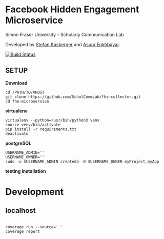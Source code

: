 # Facebook Hidden Engagement Microservice

Simon Fraser University - Scholarly Communication Lab

Developed by [Stefan Kasberger](http://stefankasberger.at) and [Asura Enkhbayar](https://github.com/Bubblbu).

[![Build Status](https://travis-ci.org/ScholCommLab/fhe-collector.svg?branch=master)](https://travis-ci.org/ScholCommLab/fhe-collector)

## SETUP

**Download**

```
cd /PATH/TO/VHOST
git clone https://github.com/ScholCommLab/fhe-collector.git
cd fhe-microservice
```

**virtualenv**

```
virtualenv --python=/usr/bin/python3 venv
source venv/bin/activate
pip install -r requirements.txt
deactivate
```

**postgreSQL**
```
USERNAME_ADMIN=''
USERNAME_OWNER=''
sudo -u $USERNAME_ADMIN createdb -O $USERNAME_OWNER myProject_myApp
```

**testing installation**

# Development

## localhost

```
```

```
coverage run --source='.'
coverage report
```
